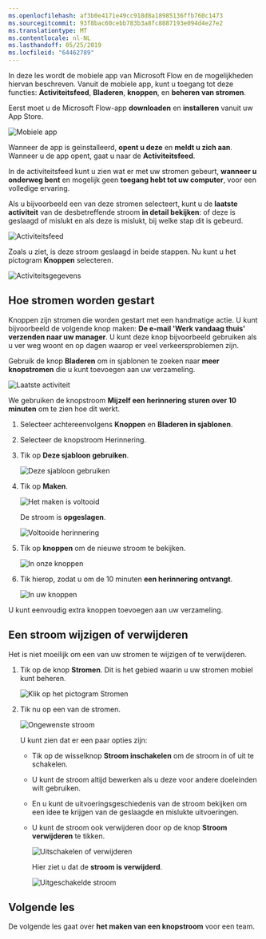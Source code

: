 ```yaml
---
ms.openlocfilehash: af3b0e4171e49cc918d8a18985136ffb760c1473
ms.sourcegitcommit: 93f8bac60cebb783b3a8fc8887193e094d4e27e2
ms.translationtype: MT
ms.contentlocale: nl-NL
ms.lasthandoff: 05/25/2019
ms.locfileid: "64462789"
---
```

In deze les wordt de mobiele app van Microsoft Flow en de mogelijkheden hiervan beschreven. Vanuit de mobiele app, kunt u toegang tot deze functies: **Activiteitsfeed**, **Bladeren**, **knoppen**, en **beheren van stromen**.

Eerst moet u de Microsoft Flow-app **downloaden** en **installeren** vanuit uw App Store.

![Mobiele app](./media/learning-mobile-app/open-mobile-app.png)

Wanneer de app is geïnstalleerd, **opent u deze** en **meldt u zich aan**. Wanneer u de app opent, gaat u naar de **Activiteitsfeed**.

In de activiteitsfeed kunt u zien wat er met uw stromen gebeurt, **wanneer u onderweg bent** en mogelijk geen **toegang hebt tot uw computer**, voor een volledige ervaring.

Als u bijvoorbeeld een van deze stromen selecteert, kunt u de **laatste activiteit** van de desbetreffende stroom **in detail bekijken**: of deze is geslaagd of mislukt en als deze is mislukt, bij welke stap dit is gebeurd.

![Activiteitsfeed](./media/learning-mobile-app/see-all-activity.png)

Zoals u ziet, is deze stroom geslaagd in beide stappen. Nu kunt u het pictogram **Knoppen** selecteren.

![Activiteitsgegevens](./media/learning-mobile-app/activity-details.png)

## <a name="how-flows-are-started"></a>Hoe stromen worden gestart
   Knoppen zijn stromen die worden gestart met een handmatige actie. U kunt bijvoorbeeld de volgende knop maken: **De e-mail 'Werk vandaag thuis' verzenden naar uw manager**.
U kunt deze knop bijvoorbeeld gebruiken als u ver weg woont en op dagen waarop er veel verkeersproblemen zijn.

Gebruik de knop **Bladeren** om in sjablonen te zoeken naar **meer knopstromen** die u kunt toevoegen aan uw verzameling.

![Laatste activiteit](./media/learning-mobile-app/click-browse-button.png)

We gebruiken de knopstroom **Mijzelf een herinnering sturen over 10 minuten** om te zien hoe dit werkt.

1. Selecteer achtereenvolgens **Knoppen** en **Bladeren in sjablonen**.
2. Selecteer de knopstroom Herinnering.
3. Tik op **Deze sjabloon gebruiken**.
   
    ![Deze sjabloon gebruiken](./media/learning-mobile-app/use-this-template.png)
4. Tik op **Maken**.
   
    ![Het maken is voltooid](./media/learning-mobile-app/create-complete.png)
   
    De stroom is **opgeslagen**.
   
    ![Voltooide herinnering](./media/learning-mobile-app/complete-reminder.png)
5. Tik op **knoppen** om de nieuwe stroom te bekijken. 
   
    ![In onze knoppen](./media/learning-mobile-app/button-send-reminder.png)
6. Tik hierop, zodat u om de 10 minuten **een herinnering ontvangt**.
   
    ![In uw knoppen](./media/learning-mobile-app/in-your-collection.png)

U kunt eenvoudig extra knoppen toevoegen aan uw verzameling.

## <a name="modify-or-delete-a-flow"></a>Een stroom wijzigen of verwijderen
Het is niet moeilijk om een van uw stromen te wijzigen of te verwijderen.

1. Tik op de knop **Stromen**. Dit is het gebied waarin u uw stromen mobiel kunt beheren.
   
    ![Klik op het pictogram Stromen](./media/learning-mobile-app/click-flows-button.png)
2. Tik nu op een van de stromen.
   
    ![Ongewenste stroom](./media/learning-mobile-app/send-a-reminder.png)
   
    U kunt zien dat er een paar opties zijn:
   
   * Tik op de wisselknop **Stroom inschakelen** om de stroom in of uit te schakelen.
   * U kunt de stroom altijd bewerken als u deze voor andere doeleinden wilt gebruiken. 
   * En u kunt de uitvoeringsgeschiedenis van de stroom bekijken om een idee te krijgen van de geslaagde en mislukte uitvoeringen.
   * U kunt de stroom ook verwijderen door op de knop **Stroom verwijderen** te tikken.
     
     ![Uitschakelen of verwijderen](./media/learning-mobile-app/disable-delete.png)
     
     Hier ziet u dat de **stroom is verwijderd**.
     
     ![Uitgeschakelde stroom](./media/learning-mobile-app/disabled-flow.png)

## <a name="next-lesson"></a>Volgende les
De volgende les gaat over **het maken van een knopstroom** voor een team. 

